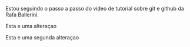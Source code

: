 Estou seguindo o passo a passo do video de tutorial sobre git e github da Rafa Ballerini.

Esta e uma alteraçao

Esta e uma segunda alteraçao